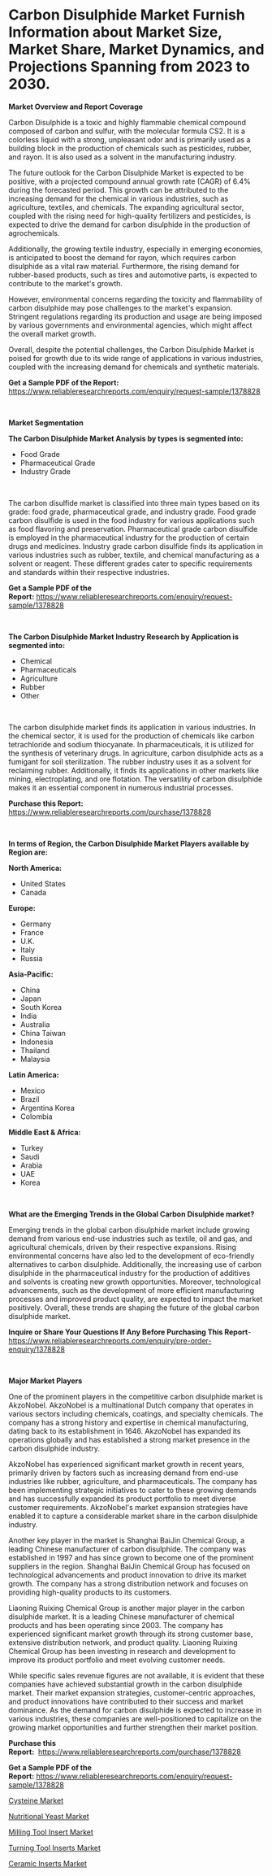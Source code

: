<p><h1>Carbon Disulphide Market Furnish Information about Market Size, Market Share, Market Dynamics, and Projections Spanning from 2023 to 2030.</h1></p><p><strong>Market Overview and Report Coverage</strong></p>
<p><p>Carbon Disulphide is a toxic and highly flammable chemical compound composed of carbon and sulfur, with the molecular formula CS2. It is a colorless liquid with a strong, unpleasant odor and is primarily used as a building block in the production of chemicals such as pesticides, rubber, and rayon. It is also used as a solvent in the manufacturing industry.</p><p>The future outlook for the Carbon Disulphide Market is expected to be positive, with a projected compound annual growth rate (CAGR) of 6.4% during the forecasted period. This growth can be attributed to the increasing demand for the chemical in various industries, such as agriculture, textiles, and chemicals. The expanding agricultural sector, coupled with the rising need for high-quality fertilizers and pesticides, is expected to drive the demand for carbon disulphide in the production of agrochemicals.</p><p>Additionally, the growing textile industry, especially in emerging economies, is anticipated to boost the demand for rayon, which requires carbon disulphide as a vital raw material. Furthermore, the rising demand for rubber-based products, such as tires and automotive parts, is expected to contribute to the market's growth.</p><p>However, environmental concerns regarding the toxicity and flammability of carbon disulphide may pose challenges to the market's expansion. Stringent regulations regarding its production and usage are being imposed by various governments and environmental agencies, which might affect the overall market growth.</p><p>Overall, despite the potential challenges, the Carbon Disulphide Market is poised for growth due to its wide range of applications in various industries, coupled with the increasing demand for chemicals and synthetic materials.</p></p>
<p><strong>Get a Sample PDF of the Report:</strong> <a href="https://www.reliableresearchreports.com/enquiry/request-sample/1378828">https://www.reliableresearchreports.com/enquiry/request-sample/1378828</a></p>
<p>&nbsp;</p>
<p><strong>Market Segmentation</strong></p>
<p><strong>The Carbon Disulphide Market Analysis by types is segmented into:</strong></p>
<p><ul><li>Food Grade</li><li>Pharmaceutical Grade</li><li>Industry Grade</li></ul></p>
<p>&nbsp;</p>
<p><p>The carbon disulfide market is classified into three main types based on its grade: food grade, pharmaceutical grade, and industry grade. Food grade carbon disulfide is used in the food industry for various applications such as food flavoring and preservation. Pharmaceutical grade carbon disulfide is employed in the pharmaceutical industry for the production of certain drugs and medicines. Industry grade carbon disulfide finds its application in various industries such as rubber, textile, and chemical manufacturing as a solvent or reagent. These different grades cater to specific requirements and standards within their respective industries.</p></p>
<p><strong>Get a Sample PDF of the Report:</strong>&nbsp;<a href="https://www.reliableresearchreports.com/enquiry/request-sample/1378828">https://www.reliableresearchreports.com/enquiry/request-sample/1378828</a></p>
<p>&nbsp;</p>
<p><strong>The Carbon Disulphide Market Industry Research by Application is segmented into:</strong></p>
<p><ul><li>Chemical</li><li>Pharmaceuticals</li><li>Agriculture</li><li>Rubber</li><li>Other</li></ul></p>
<p>&nbsp;</p>
<p><p>The carbon disulphide market finds its application in various industries. In the chemical sector, it is used for the production of chemicals like carbon tetrachloride and sodium thiocyanate. In pharmaceuticals, it is utilized for the synthesis of veterinary drugs. In agriculture, carbon disulphide acts as a fumigant for soil sterilization. The rubber industry uses it as a solvent for reclaiming rubber. Additionally, it finds its applications in other markets like mining, electroplating, and ore flotation. The versatility of carbon disulphide makes it an essential component in numerous industrial processes.</p></p>
<p><strong>Purchase this Report:</strong>&nbsp; <a href="https://www.reliableresearchreports.com/purchase/1378828">https://www.reliableresearchreports.com/purchase/1378828</a></p>
<p>&nbsp;</p>
<p><strong>In terms of Region, the Carbon Disulphide Market Players available by Region are:</strong></p>
<p>
    <p> <strong> North America: </strong>
        <ul>
            <li>United States</li>
            <li>Canada</li>
        </ul>
        </p> 
    <p> <strong> Europe: </strong>
        <ul>
            <li>Germany</li>
            <li>France</li>
            <li>U.K.</li>
            <li>Italy</li>
            <li>Russia</li>
        </ul>
        </p> 
    <p> <strong> Asia-Pacific: </strong>
        <ul>
            <li>China</li>
            <li>Japan</li>
            <li>South Korea</li>
            <li>India</li>
            <li>Australia</li>
            <li>China Taiwan</li>
            <li>Indonesia</li>
            <li>Thailand</li>
            <li>Malaysia</li>
        </ul>
        </p> 
    <p> <strong> Latin America: </strong>
        <ul>
            <li>Mexico</li>
            <li>Brazil</li>
            <li>Argentina Korea</li>
            <li>Colombia</li>
        </ul>
        </p> 
    <p> <strong> Middle East & Africa: </strong>
        <ul>
            <li>Turkey</li>
            <li>Saudi</li>
            <li>Arabia</li>
            <li>UAE</li>
            <li>Korea</li>
        </ul>
    </p>
    </p>
<p>&nbsp;</p>
<p><strong>What are the Emerging Trends in the Global Carbon Disulphide market?</strong></p>
<p><p>Emerging trends in the global carbon disulphide market include growing demand from various end-use industries such as textile, oil and gas, and agricultural chemicals, driven by their respective expansions. Rising environmental concerns have also led to the development of eco-friendly alternatives to carbon disulphide. Additionally, the increasing use of carbon disulphide in the pharmaceutical industry for the production of additives and solvents is creating new growth opportunities. Moreover, technological advancements, such as the development of more efficient manufacturing processes and improved product quality, are expected to impact the market positively. Overall, these trends are shaping the future of the global carbon disulphide market.</p></p>
<p><strong>Inquire or Share Your Questions If Any Before Purchasing This Report</strong>- <a href="https://www.reliableresearchreports.com/enquiry/pre-order-enquiry/1378828">https://www.reliableresearchreports.com/enquiry/pre-order-enquiry/1378828</a></p>
<p>&nbsp;</p>
<p><strong>Major Market Players</strong></p>
<p><p>One of the prominent players in the competitive carbon disulphide market is AkzoNobel. AkzoNobel is a multinational Dutch company that operates in various sectors including chemicals, coatings, and specialty chemicals. The company has a strong history and expertise in chemical manufacturing, dating back to its establishment in 1646. AkzoNobel has expanded its operations globally and has established a strong market presence in the carbon disulphide industry.</p><p>AkzoNobel has experienced significant market growth in recent years, primarily driven by factors such as increasing demand from end-use industries like rubber, agriculture, and pharmaceuticals. The company has been implementing strategic initiatives to cater to these growing demands and has successfully expanded its product portfolio to meet diverse customer requirements. AkzoNobel's market expansion strategies have enabled it to capture a considerable market share in the carbon disulphide industry.</p><p>Another key player in the market is Shanghai BaiJin Chemical Group, a leading Chinese manufacturer of carbon disulphide. The company was established in 1997 and has since grown to become one of the prominent suppliers in the region. Shanghai BaiJin Chemical Group has focused on technological advancements and product innovation to drive its market growth. The company has a strong distribution network and focuses on providing high-quality products to its customers.</p><p>Liaoning Ruixing Chemical Group is another major player in the carbon disulphide market. It is a leading Chinese manufacturer of chemical products and has been operating since 2003. The company has experienced significant market growth through its strong customer base, extensive distribution network, and product quality. Liaoning Ruixing Chemical Group has been investing in research and development to improve its product portfolio and meet evolving customer needs.</p><p>While specific sales revenue figures are not available, it is evident that these companies have achieved substantial growth in the carbon disulphide market. Their market expansion strategies, customer-centric approaches, and product innovations have contributed to their success and market dominance. As the demand for carbon disulphide is expected to increase in various industries, these companies are well-positioned to capitalize on the growing market opportunities and further strengthen their market position.</p></p>
<p><strong>Purchase this Report:</strong>&nbsp;&nbsp;<a href="https://www.reliableresearchreports.com/purchase/1378828">https://www.reliableresearchreports.com/purchase/1378828</a></p>
<p></p>
<p><strong>Get a Sample PDF of the Report:</strong>&nbsp;<a href="https://www.reliableresearchreports.com/enquiry/request-sample/1378828">https://www.reliableresearchreports.com/enquiry/request-sample/1378828</a></p>
<p><p><a href="https://github.com/mahnoor2003/Market-Research-Report-List-1/blob/main/cysteine-market.md">Cysteine Market</a></p><p><a href="https://github.com/abdelrhmankishk22/Market-Research-Report-List-1/blob/main/nutritional-yeast-market.md">Nutritional Yeast Market</a></p><p><a href="https://medium.com/@jarredmertz2772/milling-tool-insert-market-insight-market-trends-growth-forecasted-from-2023-to-2030-0b798c2e8a0c">Milling Tool Insert Market</a></p><p><a href="https://medium.com/@reyeshowell655/turning-tool-inserts-market-the-key-to-successful-business-strategy-forecast-till-2030-f86af209f0b1">Turning Tool Inserts Market</a></p><p><a href="https://medium.com/@charityrice2662/ceramic-inserts-market-exploring-market-share-market-trends-and-future-growth-5affe0f172c5">Ceramic Inserts Market</a></p></p>